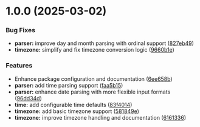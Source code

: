 # 1.0.0 (2025-03-02)


### Bug Fixes

* **parser:** improve day and month parsing with ordinal support ([827eb49](https://github.com/DumbWareio/DumbDateParser/commit/827eb493d4889a69181504ec12cd788005333ea5))
* **timezone:** simplify and fix timezone conversion logic ([9660b1e](https://github.com/DumbWareio/DumbDateParser/commit/9660b1eb7763f0541571f86b2867f832f22440d2))


### Features

* Enhance package configuration and documentation ([6ee658b](https://github.com/DumbWareio/DumbDateParser/commit/6ee658b02858c22ce4cca62f9c4d7c2d12ec3a4f))
* **parser:** add time parsing support ([faa5b15](https://github.com/DumbWareio/DumbDateParser/commit/faa5b15dfa4276d90f34057d581c9161683572fa))
* **parser:** enhance date parsing with more flexible input formats ([96dd34d](https://github.com/DumbWareio/DumbDateParser/commit/96dd34ddf93939b5b681682321f2403b20056f3c))
* **time:** add configurable time defaults ([83f4014](https://github.com/DumbWareio/DumbDateParser/commit/83f401470514531a8bdc3689bd4d5f1a4dde7965))
* **timezone:** add basic timezone support ([581849e](https://github.com/DumbWareio/DumbDateParser/commit/581849ea3d5e8943a8cfe1ed8fb6d305c38a39b8))
* **timezone:** improve timezone handling and documentation ([6161336](https://github.com/DumbWareio/DumbDateParser/commit/6161336433fa77b33f3fde6117f5b3f77e6a0368))

